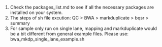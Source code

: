 1. Check the packages_list.md to see if all the necessary packages are installed on your system.
2. The steps of sh file excution: QC > BWA > markduplicate > bqsr > summary
3. For sample only run on single lane, mapping and markduplicate would be a bit different from general example files. Please use: bwa_mkdp_single_lane_example.sh
